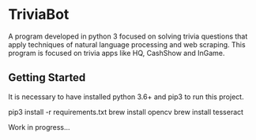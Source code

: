 # TriviaBot
A program developed in python 3 focused on solving trivia questions that apply techniques of natural language processing and web scraping.
This program is focused on trivia apps like HQ, CashShow and InGame.

## Getting Started
It is necessary to have installed python 3.6+ and pip3 to run this project.

pip3 install -r requirements.txt
brew install opencv
brew install tesseract

Work in progress...
